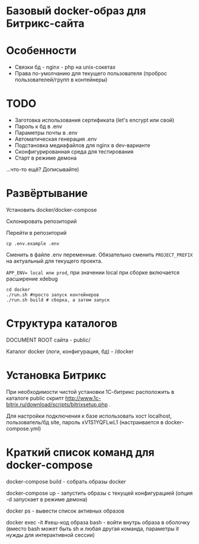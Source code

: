Базовый docker-образ для Битрикс-сайта
======================================

Особенности
==============
- Связки бд - nginx - php на unix-сокетах
- Права по-умолчанию для текущего пользователя (проброс пользователей/групп в контейнеры)




TODO
================
- Заготовка использования сертификата (let's encrypt или свой)
- Пароль к бд в .env
- Параметры почты в .env
- Автоматическая генерация .env
- Подстановка медиафайлов для nginx в dev-варианте
- Сконфигурированная среда для тестирования
- Старт в режиме демона

...что-то ещё? Дописывайте)


Развёртывание
=================
Установить docker/docker-compose

Склонировать репозиторий

Перейти в репозиторий

`cp .env.example .env`

Сменить в файле .env переменные. Обязательно сменить `PROJECT_PREFIX` на актуальный для текущего проекта. 

`APP_ENV= local или prod`, при значении local при сборке включается расширение xdebug

```
cd docker
./run.sh #просто запуск контейнеров
./run.sh build # сборка, а затем запуск

```

Структура каталогов
=========
DOCUMENT ROOT сайта - public/

Каталог docker (логи, конфигурация, бд) - /docker


Установка Битрикс
=================
При необходимости чистой установки 1С-битрикс расположить в каталоге public скрипт http://www.1c-bitrix.ru/download/scripts/bitrixsetup.php .  

Для настройки подключения к базе использовать хост localhost, пользователь/бд site, пароль xV1S1YQFLwL1 (настраивается в docker-compose.yml)

Краткий список команд для docker-compose
===============
docker-compose build - собрать образы docker

docker-compose up - запустить образы с текущей конфигурацией (опция -d запускает в режиме демона)

docker ps - вывести список активных образов

docker exec -it #хеш-код образа bash - войти внутрь образа в оболочку (вместо bash может быть sh и любая другая команда, параметры it нужды для интерактивной сессии)


